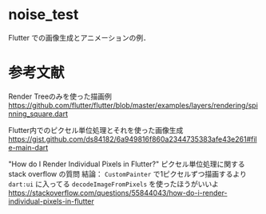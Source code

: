 # noise_test

Flutter での画像生成とアニメーションの例．

# 参考文献

Render Treeのみを使った描画例
https://github.com/flutter/flutter/blob/master/examples/layers/rendering/spinning_square.dart

Flutter内でのピクセル単位処理とそれを使った画像生成
https://gist.github.com/ds84182/6a949816f860a2344735383afe43e261#file-main-dart

"How do I Render Individual Pixels in Flutter?"
ピクセル単位処理に関する stack overflow の質問
結論： `CustomPainter` で1ピクセルずつ描画するより `dart:ui` に入ってる `decodeImageFromPixels` を使ったほうがいいよ
https://stackoverflow.com/questions/55844043/how-do-i-render-individual-pixels-in-flutter